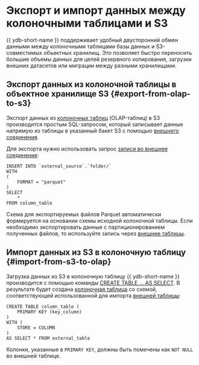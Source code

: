 # Экспорт и импорт данных между колоночными таблицами и S3

{{ ydb-short-name }} поддерживает удобный двусторонний обмен данными между колоночными таблицами базы данных и S3-совместимых объектных хранилищ. Это позволяет быстро переносить большие объемы данных для целей резервного копирования, загрузки внешних датасетов или миграции между разными хранилищами.

## Экспорт данных из колоночной таблицы в объектное хранилище S3 {#export-from-olap-to-s3}

Экспорт данных из [колоночных таблиц](../../datamodel/table.md#column-oriented-tables) (OLAP-таблиц) в S3 производится простым SQL-запросом, который записывает данные напрямую из таблицы в указанный бакет S3 с помощью [внешнего соединения](../../datamodel/external_data_source.md).

Для экспорта нужно использовать запрос [записи во внешнее соединение](write_data.md#connection-write):

```yql
INSERT INTO `external_source`.`folder/`
WITH
(
    FORMAT = "parquet"
)
SELECT
    *
FROM column_table
```

Схема для экспортируемых файлов Parquet автоматически формируется на основании схемы исходной колоночной таблицы. Если необходимо экспортировать данные с партиционированием полученных файлов, то используйте запись через [внешние таблицы](write_data.md#external-table-write).

## Импорт данных из S3 в колоночную таблицу {#import-from-s3-to-olap}

Загрузка данных из S3 в колоночную таблицу {{ ydb-short-name }} производится с помощью команды [CREATE TABLE ... AS SELECT](../../../yql/reference/syntax/create_table/index.md). В результате будет создана [колоночная таблица](../../datamodel/table.md#column-oriented-tables) со схемой, соответствующей использованной для импорта [внешней таблицы](../../datamodel/external_table.md):

```yql
CREATE TABLE column_table (
    PRIMARY KEY (key_column)
)
WITH (
    STORE = COLUMN
)
AS SELECT * FROM external_table
```

Колонки, указанные в `PRIMARY KEY`, должны быть помечены как `NOT NULL` во внешней таблице.
